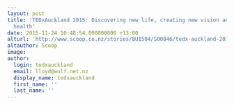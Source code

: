 ```yaml
---
layout: post
title: 'TEDxAuckland 2015: Discovering new life, creating new vision and transforming
  health'
date: 2015-11-24 10:48:54.000000000 +13:00
alturl: 'http://www.scoop.co.nz/stories/BU1504/S00846/tedx-auckland-2015.htm'
altauthor: Scoop
image:
author:
  login: tedxauckland
  email: lloyd@wolf.net.nz
  display_name: tedxauckland
  first_name: ''
  last_name: ''
---
```

